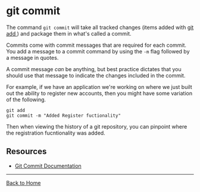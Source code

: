 # git commit
The command `git commit` will take all tracked changes (items added with [git add ](./Add.md)) and package them in what's called a commit.

Commits come with commit messages that are required for each commit. You add a message to a commit command by using the `-m` flag followed by a message in quotes.

A commit message _can_ be anything, but best practice dictates that you should use that message to indicate the changes included in the commit.

For example, if we have an application we're working on where we just built out the ability to register new accounts, then you might have some variation of the following. 


```
git add
git commit -m "Added Register fuctionality"
```

Then when viewing the history of a git repository, you can pinpoint where the registration fucntionality was added.

## Resources
- [Git Commit Documentation](https://git-scm/docs/git-commit)

---
[Back to Home](../README.md)

